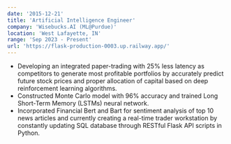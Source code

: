 ```yaml
---
date: '2015-12-21'
title: 'Artificial Intelligence Engineer'
company: 'Wisebucks.AI (ML@Purdue)'
location: 'West Lafayette, IN'
range: 'Sep 2023 - Present'
url: 'https://flask-production-0003.up.railway.app/'
---
```


- Developing an integrated paper-trading with 25% less latency as competitors to generate most profitable portfolios by
  accurately predict future stock prices and proper allocation of capital based on deep reinforcement learning algorithms.
- Constructed Monte Carlo model with 96% accuracy and trained Long Short-Term Memory (LSTMs) neural network.
- Incorporated Financial Bert and Bart for sentiment analysis of top 10 news articles and currently creating a real-time trader
  workstation by constantly updating SQL database through RESTful Flask API scripts in Python.
